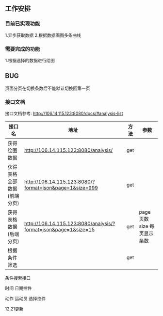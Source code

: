 ##  工作安排

### 目前已实现功能

1.异步获取数据 
2.根据数据画图多条曲线

###  需要完成的功能

1.根据选择的数据进行绘图

## BUG

页面分页在切换条数后不能默认切换回第一页

### 接口文档

接口文档参考: http://106.14.115.123:8080/docs/#analysis-list

| 接口名                     | 地址                                                         | 方法 | 参数                        |
| -------------------------- | ------------------------------------------------------------ | ---- | --------------------------- |
| 获得绘图数据               | http://106.14.115.123:8080/analysis/                         | get  |                             |
| 获得表格全部数据(前端分页) | http://106.14.115.123:8080/?format=json&page=1&size=999      | get  |                             |
| 获得表格数据(后端分页)     | http://106.14.115.123:8080/analysis/?format=json&page=1&size=15 | get  | page 页数 size 每页显示条数 |
| 根据条件筛选               |                                                              | get  |                             |



条件搜索接口

时间 日期控件

动作 运动员 选择控件

12.21更新
